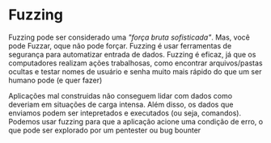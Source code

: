 # Fuzzing

Fuzzing pode ser considerado uma *"força bruta sofisticada"*. Mas, você pode Fuzzar, oque não pode forçar. Fuzzing é usar ferramentas de segurança para automatizar entrada de dados. Fuzzing é eficaz, já que os computadores realizam ações trabalhosas, como encontrar arquivos/pastas ocultas e testar nomes de usuário e senha muito mais rápido do que um ser humano pode (e quer fazer)

Aplicações mal construidas não conseguem lidar com dados como deveriam em situações de carga intensa. Além disso, os dados que enviamos podem ser intepretados e executados (ou seja, comandos). Podemos usar fuzzing para que a aplicação acione uma condição de erro, o que pode ser explorado por um pentester ou bug bounter